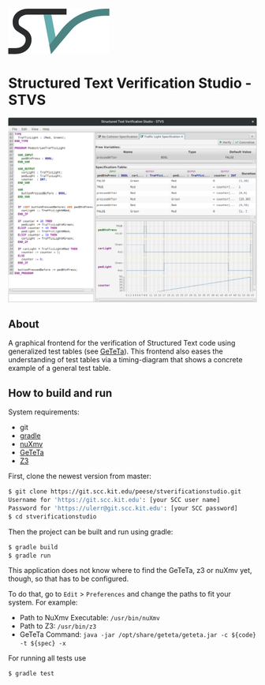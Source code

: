 ![STVS Logo](src/main/resources/edu/kit/iti/formal/stvs/logo.png)
# Structured Text Verification Studio - STVS

![Application Screenshot](screenshot.png)

## About

A graphical frontend for the verification of Structured Text code using generalized test tables (see [GeTeTa](getetalink)). This frontend also eases the understanding of test tables via a timing-diagram that shows a concrete example of a general test table.

## How to build and run

System requirements:
 * git
 * [gradle](https://gradle.org/)
 * [nuXmv](https://nuxmv.fbk.eu/)
 * [GeTeTa](getetalink)
 * [Z3](https://github.com/Z3Prover/z3)

First, clone the newest version from master:
```sh
$ git clone https://git.scc.kit.edu/peese/stverificationstudio.git
Username for 'https://git.scc.kit.edu': [your SCC user name]
Password for 'https://ulerr@git.scc.kit.edu': [your SCC password]
$ cd stverificationstudio
```

Then the project can be built and run using gradle:
```sh
$ gradle build
$ gradle run
```

This application does not know where to find the GeTeTa, z3 or nuXmv yet, though, so that has to be configured.

To do that, go to ```Edit``` > ```Preferences``` and change the paths to fit your system. For example:
 * Path to NuXmv Executable: ```/usr/bin/nuXmv```
 * Path to Z3: ```/usr/bin/z3```
 * GeTeTa Command: ```java -jar /opt/share/geteta/geteta.jar -c ${code} -t ${spec} -x```

For running all tests use
```sh
$ gradle test
```

[getetalink]: https://github.com/VerifAPS/geteta
